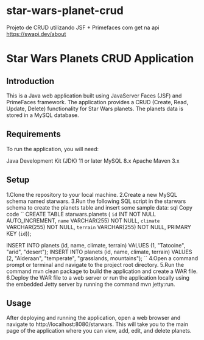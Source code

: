 # star-wars-planet-crud
Projeto de CRUD utilizando JSF + Primefaces com get na api https://swapi.dev/about
# **Star Wars Planets CRUD Application**
## Introduction
This is a Java web application built using JavaServer Faces (JSF) and PrimeFaces framework. The application provides a CRUD (Create, Read, Update, Delete) functionality for Star Wars planets. The planets data is stored in a MySQL database.

## Requirements
To run the application, you will need:

Java Development Kit (JDK) 11 or later
MySQL 8.x
Apache Maven 3.x
## Setup
1.Clone the repository to your local machine.
2.Create a new MySQL schema named starwars.
3.Run the following SQL script in the starwars schema to create the planets table and insert some sample data:
sql
Copy code
``
CREATE TABLE starwars.planets (
  `id` INT NOT NULL AUTO_INCREMENT,
  `name` VARCHAR(255) NOT NULL,
  `climate` VARCHAR(255) NOT NULL,
  `terrain` VARCHAR(255) NOT NULL,
  PRIMARY KEY (`id`));

INSERT INTO planets (id, name, climate, terrain) VALUES (1, "Tatooine", "arid", "desert");
INSERT INTO planets (id, name, climate, terrain) VALUES (2, "Alderaan", "temperate", "grasslands, mountains");
``
4.Open a command prompt or terminal and navigate to the project root directory.
5.Run the command mvn clean package to build the application and create a WAR file.
6.Deploy the WAR file to a web server or run the application locally using the embedded Jetty server by running the command mvn jetty:run.
## Usage
After deploying and running the application, open a web browser and navigate to http://localhost:8080/starwars. This will take you to the main page of the application where you can view, add, edit, and delete planets.
